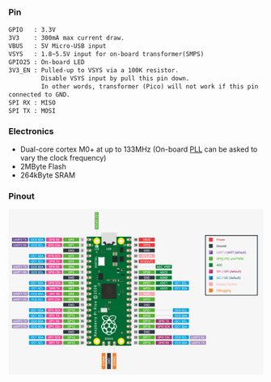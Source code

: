 ### Pin
```
GPIO   : 3.3V
3V3    : 300mA max current draw.
VBUS   : 5V Micro-USB input 
VSYS   : 1.8~5.5V input for on-board transformer(SMPS)  
GPIO25 : On-board LED
3V3_EN : Pulled-up to VSYS via a 100K resistor. 
         Disable VSYS input by pull this pin down. 
         In other words, transformer (Pico) will not work if this pin connected to GND. 
SPI RX : MISO
SPI TX : MOSI 
```
### Electronics
* Dual-core cortex M0+ at up to 133MHz (On-board [PLL](https://www.embedded.com/demystifying-phase-locked-loops/) can be asked to vary the clock frequency)
* 2MByte Flash
* 264kByte SRAM 
### Pinout
<img src="Pico_Pinout.png"></img>
